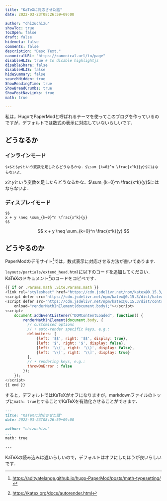 ```yaml
---
title: "KaTeXに対応させた話"
date: 2022-03-23T08:26:59+09:00

author: "chizuchizu"
showToc: true
TocOpen: false
draft: false
hidemeta: false
comments: false
description: "Desc Text."
canonicalURL: "https://canonical.url/to/page"
disableHLJS: true # to disable highlightjs
disableShare: false
disableHLJS: false
hideSummary: false
searchHidden: true
ShowReadingTime: true
ShowBreadCrumbs: true
ShowPostNavLinks: true
math: true

---
```


私は，HugoでPaperModと呼ばれるテーマを使ってこのブログを作っているのですが，デフォルトでは数式の表示に対応していないらしいです．

## どうなるか
### インラインモード
```
$x$と$y$という変数を足したらどうなるかな．$\sum_{k=0}^n \frac{x^k}{y}$にはならないよ．
```

$x$と$y$という変数を足したらどうなるかな．$\sum_{k=0}^n \frac{x^k}{y}$にはならないよ．
### ディスプレイモード
```
$$
x + y \neq \sum_{k=0}^n \frac{x^k}{y}
$$
```
$$
x + y \neq \sum_{k=0}^n \frac{x^k}{y}
$$

## どうやるのか

PaperModのデモサイト[^1]では，数式表示に対応させる方法が書いてあります．
[^1]: https://adityatelange.github.io/hugo-PaperMod/posts/math-typesetting/

`layouts/partials/extend_head.html`に以下のコードを追加してください．KaTeXのドキュメント[^2]のコードをコピペです．
[^2]: https://katex.org/docs/autorender.html

```javascript
{{ if or .Params.math .Site.Params.math }}
<link rel="stylesheet" href="https://cdn.jsdelivr.net/npm/katex@0.15.3/dist/katex.min.css" integrity="sha384-KiWOvVjnN8qwAZbuQyWDIbfCLFhLXNETzBQjA/92pIowpC0d2O3nppDGQVgwd2nB" crossorigin="anonymous">
<script defer src="https://cdn.jsdelivr.net/npm/katex@0.15.3/dist/katex.min.js" integrity="sha384-0fdwu/T/EQMsQlrHCCHoH10pkPLlKA1jL5dFyUOvB3lfeT2540/2g6YgSi2BL14p" crossorigin="anonymous"></script>
<script defer src="https://cdn.jsdelivr.net/npm/katex@0.15.3/dist/contrib/auto-render.min.js" integrity="sha384-+XBljXPPiv+OzfbB3cVmLHf4hdUFHlWNZN5spNQ7rmHTXpd7WvJum6fIACpNNfIR" crossorigin="anonymous"
    onload="renderMathInElement(document.body);"></script>
<script>
    document.addEventListener("DOMContentLoaded", function() {
        renderMathInElement(document.body, {
          // customised options
          // • auto-render specific keys, e.g.:
          delimiters: [
              {left: '$$', right: '$$', display: true},
              {left: '$', right: '$', display: false},
              {left: '\\(', right: '\\)', display: false},
              {left: '\\[', right: '\\]', display: true}
          ],
          // • rendering keys, e.g.:
          throwOnError : false
        });
    });
</script>
{{ end }}

```


すると，デフォルトではKaTeXがオフになりますが，markdownファイルのトップに`math: true`とすることでKaTeXを有効化させることができます．

```markdown
---
title: "KaTeXに対応させた話"
date: 2022-03-23T08:26:59+09:00

author: "chizuchizu"
...
math: true

---
```

KaTeXの読み込みは遅いらしいので，デフォルトはオフにしたほうが良いらしいです．